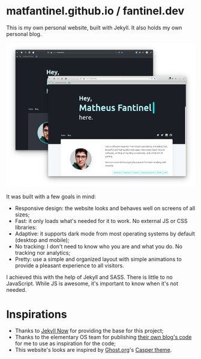 # matfantinel.github.io / fantinel.dev

This is my own personal website, built with Jekyll. It also holds my own personal blog.


<p align="center">
    <img src="images/projects/personal-website.png" alt="Screenshot" />
</p>


It was built with a few goals in mind:

* Responsive design: the website looks and behaves well on screens of all sizes;
* Fast: it only loads what's needed for it to work. No external JS or CSS libraries:
* Adaptive: it supports dark mode from most operating systems by default (desktop and mobile);
* No tracking: I don't need to know who you are and what you do. No tracking nor analytics;
* Pretty: use a simple and organized layout with simple animations to provide a pleasant experience to all visitors.

I achieved this with the help of Jekyll and SASS. There is little to no JavaScript. While JS is awesome, it's important to know when it's not needed.

# Inspirations

* Thanks to [Jekyll Now](https://github.com/barryclark/jekyll-now) for providing the base for this project;
* Thanks to the elementary OS team for publishing [their own blog's code](https://github.com/elementary/blog-template) for me to use as inspiration for the code;
* This website's looks are inspired by [Ghost.org](https://ghost.org)'s [Casper theme](https://github.com/TryGhost/Casper).
